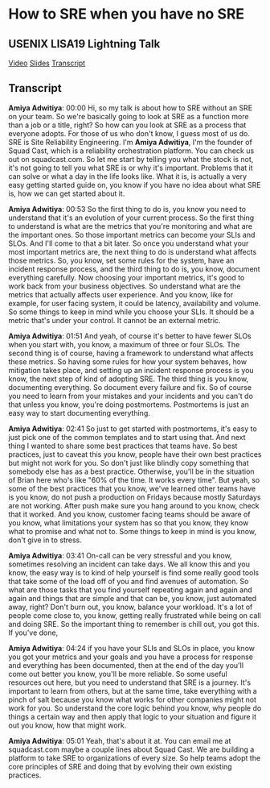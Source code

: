 # How to SRE when you have no SRE
## USENIX LISA19 Lightning Talk

[Video](https://www.youtube.com/watch?v=eP6rgkbRh4g) [Slides](https://www.slideshare.net/squadcastHQ/how-to-sre-when-you-have-no-sre) [Transcript](#Transcript)

## Transcript
**Amiya Adwitiya**:     00:00          Hi, so my talk is about how to SRE without an SRE on your team. So we're basically going to look at SRE as a function more than a job or a title, right? So how can you look at SRE as a process that everyone adopts. For those of us who don't know, I guess most of us do. SRE is Site Reliability Engineering. I'm **Amiya Adwitiya**, I'm the founder of Squad Cast, which is a reliability orchestration platform. You can check us out on squadcast.com. So let me start by telling you what the stock is not, it's not going to tell you what SRE is or why it's important. Problems that it can solve or what a day in the life looks like. What it is, is actually a very easy getting started guide on, you know if you have no idea about what SRE is, how we can get started about it.

**Amiya Adwitiya**:     00:53          So the first thing to do is, you know you need to understand that it's an evolution of your current process. So the first thing to understand is what are the metrics that you're monitoring and what are the important ones. So those important metrics can become your SLIs and SLOs. And I'll come to that a bit later. So once you understand what your most important metrics are, the next thing to do is understand what affects those metrics. So, you know, set some rules for the system, have an incident response process, and the third thing to do is, you know, document everything carefully. Now choosing your important metrics, it's good to work back from your business objectives. So understand what are the metrics that actually affects user experience. And you know, like for example, for user facing system, it could be latency, availability and volume. So some things to keep in mind while you choose your SLIs. It should be a metric that's under your control. It cannot be an external metric.

**Amiya Adwitiya**:     01:51          And yeah, of course it's better to have fewer SLOs when you start with, you know, a maximum of three or four SLOs. The second thing is of course, having a framework to understand what affects these metrics. So having some rules for how your system behaves, how mitigation takes place, and setting up an incident response process is you know, the next step of kind of adopting SRE. The third thing is you know, documenting everything. So document every failure and fix. So of course you need to learn from your mistakes and your incidents and you can't do that unless you know, you're doing postmortems. Postmortems is just an easy way to start documenting everything.

**Amiya Adwitiya**:     02:41          So just to get started with postmortems, it's easy to just pick one of the common templates and to start using that. And next thing I wanted to share some best practices that teams have. So best practices, just to caveat this you know, people have their own best practices but might not work for you. So don't just like blindly copy something that somebody else has as a best practice. Otherwise, you'll be in the situation of Brian here who's like "60% of the time. It works every time". But yeah, so some of the best practices that you know, we've learned other teams have is you know, do not push a production on Fridays because mostly Saturdays are not working. After push make sure you hang around to you know, check that it worked. And you know, customer facing teams should be aware of you know, what limitations your system has so that you know, they know what to promise and what not to. Some things to keep in mind is you know, don't give in to stress.

**Amiya Adwitiya**:     03:41          On-call can be very stressful and you know, sometimes resolving an incident can take days. We all know this and you know, the easy way is to kind of help yourself is find some really good tools that take some of the load off of you and find avenues of automation. So what are those tasks that you find yourself repeating again and again and again and things that are simple and that can be, you know, just automated away, right? Don't burn out, you know, balance your workload. It's a lot of people come close to, you know, getting really frustrated while being on call and doing SRE. So the important thing to remember is chill out, you got this. If you've done,

**Amiya Adwitiya**:     04:24          if you have your SLIs and SLOs in place, you know you got your metrics and your goals and you have a process for response and everything has been documented, then at the end of the day you'll come out better you know, you'll be more reliable. So some useful resources out here, but you need to understand that SRE is a journey. It's important to learn from others, but at the same time, take everything with a pinch of salt because you know what works for other companies might not work for you. So understand the core logic behind you know, why people do things a certain way and then apply that logic to your situation and figure it out you know, how that might work.

**Amiya Adwitiya**:     05:01          Yeah, that's about it at. You can email me at squadcast.com maybe a couple lines about Squad Cast. We are building a platform to take SRE to organizations of every size. So help teams adopt the core principles of SRE and doing that by evolving their own existing practices.